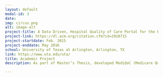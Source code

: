 ```yaml
---
layout: default
modal-id: 3
date: 
img: circus.png
alt: image-alt
project-title: A Data Driven, Hospital Quality of Care Portal for the Patient Community
project-link: https://dl.acm.org/citation.cfm?id=2910715
project-startdate: Feb. 2015
project-enddate: May 2016
school: University of Texas at Arlington, Arlington, TX
link: https://www.uta.edu/uta/
title: Academic Project
description: As part of Master’s Thesis, developed MediQoC (Medicare Quality of Care), a data driven web portal, which grants access to data-driven information about hospitals, and quality of care indicators for Medicare patients, their caregivers and the healthcare insurance policy designers. Statistical module of the portal built using Python, Pandas, NumPy and SciPy models the correlation between length of stay and discharge status attributes in each hospital for the given disease. Ranking results are visualized as bar charts via MediQoC-viz, the visualization module of the portal using Python and Bokeh. Using Google Geocoding API provided hospital location, distance and driving duration in map.

---
```

